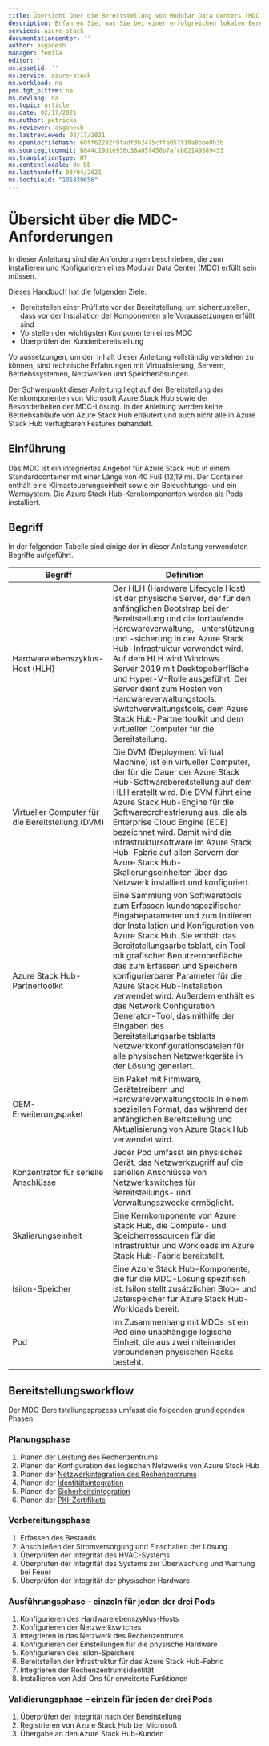 ```yaml
---
title: Übersicht über die Bereitstellung von Modular Data Centers (MDC) und deren Einrichtung für den HLH-Verwaltungsserver (Hardware Lifecycle Host) von Azure Stack Hub | Microsoft-Dokumentation
description: Erfahren Sie, was Sie bei einer erfolgreichen lokalen Bereitstellung eines Modular Data Center (MDC) erwarten können – von der Planung bis zu den Aktionen nach der Bereitstellung.
services: azure-stack
documentationcenter: ''
author: asganesh
manager: femila
editor: ''
ms.assetid: ''
ms.service: azure-stack
ms.workload: na
pms.tgt_pltfrm: na
ms.devlang: na
ms.topic: article
ms.date: 02/17/2021
ms.author: patricka
ms.reviewer: asganesh
ms.lastreviewed: 02/17/2021
ms.openlocfilehash: 60ff62282f9fadf3b2475cffe057f10a8bbe8b3b
ms.sourcegitcommit: b844c19d1e936c36a85f450b7afcb02149589433
ms.translationtype: HT
ms.contentlocale: de-DE
ms.lasthandoff: 03/04/2021
ms.locfileid: "101839656"
---
```

# <a name="mdc-requirements-overview"></a>Übersicht über die MDC-Anforderungen

In dieser Anleitung sind die Anforderungen beschrieben, die zum Installieren und Konfigurieren eines Modular Data Center (MDC) erfüllt sein müssen. 

Dieses Handbuch hat die folgenden Ziele:

- Bereitstellen einer Prüfliste vor der Bereitstellung, um sicherzustellen, dass vor der Installation der Komponenten alle Voraussetzungen erfüllt sind
- Vorstellen der wichtigsten Komponenten eines MDC
- Überprüfen der Kundenbereitstellung

Voraussetzungen, um den Inhalt dieser Anleitung vollständig verstehen zu können, sind technische Erfahrungen mit Virtualisierung, Servern, Betriebssystemen, Netzwerken und Speicherlösungen. 

Der Schwerpunkt dieser Anleitung liegt auf der Bereitstellung der Kernkomponenten von Microsoft Azure Stack Hub sowie der Besonderheiten der MDC-Lösung. In der Anleitung werden keine Betriebsabläufe von Azure Stack Hub erläutert und auch nicht alle in Azure Stack Hub verfügbaren Features behandelt. 

## <a name="introduction"></a>Einführung

Das MDC ist ein integriertes Angebot für Azure Stack Hub in einem Standardcontainer mit einer Länge von 40 Fuß (12,19 m). Der Container enthält eine Klimasteuerungseinheit sowie ein Beleuchtungs- und ein Warnsystem. Die Azure Stack Hub-Kernkomponenten werden als Pods installiert.

## <a name="terminology"></a>Begriff

In der folgenden Tabelle sind einige der in dieser Anleitung verwendeten Begriffe aufgeführt.

|Begriff    |Definition |
|-------|-----------|
|Hardwarelebenszyklus-Host (HLH)|    Der HLH (Hardware Lifecycle Host) ist der physische Server, der für den anfänglichen Bootstrap bei der Bereitstellung und die fortlaufende Hardwareverwaltung, -unterstützung und -sicherung in der Azure Stack Hub-Infrastruktur verwendet wird. Auf dem HLH wird Windows Server 2019 mit Desktopoberfläche und Hyper-V-Rolle ausgeführt. Der Server dient zum Hosten von Hardwareverwaltungstools, Switchverwaltungstools, dem Azure Stack Hub-Partnertoolkit und dem virtuellen Computer für die Bereitstellung. |
|Virtueller Computer für die Bereitstellung (DVM)|    Die DVM (Deployment Virtual Machine) ist ein virtueller Computer, der für die Dauer der Azure Stack Hub-Softwarebereitstellung auf dem HLH erstellt wird. Die DVM führt eine Azure Stack Hub-Engine für die Softwareorchestrierung aus, die als Enterprise Cloud Engine (ECE) bezeichnet wird. Damit wird die Infrastruktursoftware im Azure Stack Hub-Fabric auf allen Servern der Azure Stack Hub-Skalierungseinheiten über das Netzwerk installiert und konfiguriert.|
|Azure Stack Hub-Partnertoolkit|    Eine Sammlung von Softwaretools zum Erfassen kundenspezifischer Eingabeparameter und zum Initiieren der Installation und Konfiguration von Azure Stack Hub. Sie enthält das Bereitstellungsarbeitsblatt, ein Tool mit grafischer Benutzeroberfläche, das zum Erfassen und Speichern konfigurierbarer Parameter für die Azure Stack Hub-Installation verwendet wird. Außerdem enthält es das Network Configuration Generator-Tool, das mithilfe der Eingaben des Bereitstellungsarbeitsblatts Netzwerkkonfigurationsdateien für alle physischen Netzwerkgeräte in der Lösung generiert.|
|OEM-Erweiterungspaket    |Ein Paket mit Firmware, Gerätetreibern und Hardwareverwaltungstools in einem speziellen Format, das während der anfänglichen Bereitstellung und Aktualisierung von Azure Stack Hub verwendet wird.|
|Konzentrator für serielle Anschlüsse    |Jeder Pod umfasst ein physisches Gerät, das Netzwerkzugriff auf die seriellen Anschlüsse von Netzwerkswitches für Bereitstellungs- und Verwaltungszwecke ermöglicht.|
|Skalierungseinheit    |Eine Kernkomponente von Azure Stack Hub, die Compute- und Speicherressourcen für die Infrastruktur und Workloads im Azure Stack Hub-Fabric bereitstellt.|
|Isilon-Speicher |    Eine Azure Stack Hub-Komponente, die für die MDC-Lösung spezifisch ist. Isilon stellt zusätzlichen Blob- und Dateispeicher für Azure Stack Hub-Workloads bereit. |
|Pod    |Im Zusammenhang mit MDCs ist ein Pod eine unabhängige logische Einheit, die aus zwei miteinander verbundenen physischen Racks besteht.|

## <a name="deployment-workflow"></a>Bereitstellungsworkflow

Der MDC-Bereitstellungsprozess umfasst die folgenden grundlegenden Phasen:

### <a name="planning-phase"></a>Planungsphase
1. Planen der Leistung des Rechenzentrums
1. Planen der Konfiguration des logischen Netzwerks von Azure Stack Hub
1. Planen der [Netzwerkintegration des Rechenzentrums](../operator/azure-stack-network.md)
1. Planen der [Identitätsintegration](../operator/azure-stack-identity-overview.md)
1. Planen der [Sicherheitsintegration](../operator/azure-stack-security-foundations.md)
1. Planen der [PKI-Zertifikate](../operator/azure-stack-pki-certs.md)

### <a name="preparation-phase"></a>Vorbereitungsphase
1. Erfassen des Bestands
1. Anschließen der Stromversorgung und Einschalten der Lösung
1. Überprüfen der Integrität des HVAC-Systems
1. Überprüfen der Integrität des Systems zur Überwachung und Warnung bei Feuer
1. Überprüfen der Integrität der physischen Hardware

### <a name="execution-phase--separately-for-each-of-the-three-pods"></a>Ausführungsphase – einzeln für jeden der drei Pods
1. Konfigurieren des Hardwarelebenszyklus-Hosts
1. Konfigurieren der Netzwerkswitches
1. Integrieren in das Netzwerk des Rechenzentrums
1. Konfigurieren der Einstellungen für die physische Hardware
1. Konfigurieren des Isilon-Speichers
1. Bereitstellen der Infrastruktur für das Azure Stack Hub-Fabric
1. Integrieren der Rechenzentrumsidentität
1. Installieren von Add-Ons für erweiterte Funktionen

### <a name="validation-phase--separately-for-each-of-the-three-pods"></a>Validierungsphase – einzeln für jeden der drei Pods
1. Überprüfen der Integrität nach der Bereitstellung
1. Registrieren von Azure Stack Hub bei Microsoft
1. Übergabe an den Azure Stack Hub-Kunden
